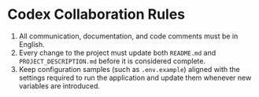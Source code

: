 # Codex Collaboration Rules

1. All communication, documentation, and code comments must be in English.
2. Every change to the project must update both `README.md` and `PROJECT_DESCRIPTION.md` before it is considered complete.
3. Keep configuration samples (such as `.env.example`) aligned with the settings required to run the application and update them whenever new variables are introduced.
